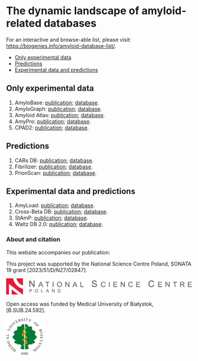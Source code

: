 
<!-- README.md is generated from README.Rmd. Please edit that file -->

# The dynamic landscape of amyloid-related databases

<!-- This curated list collects peer-reviewed machine learning models dedicated to predicting specific properties of peptides.  -->

For an interactive and browse-able list, please visit:
<https://biogenies.info/amyloid-database-list/>.

- [Only experimental data](#only-experimental-data)
- [Predictions](#predictions)
- [Experimental data and
  predictions](#experimental-data-and-predictions)

## Only experimental data

1.  AmyloBase: [publication](https://doi.org/10.1038%2Fembor.2011.116);
    [database](http://bioserver2.sbsc.unifi.it/AmyloBase.html).
2.  AmyloGraph: [publication](https://doi.org/10.1093/nar/gkac882);
    [database](http://amylograph.com/).
3.  Amyloid Atlas:
    [publication](https://doi.org/10.1016/j.cell.2021.08.013);
    [database](https://people.mbi.ucla.edu/sawaya/amyloidatlas/).
4.  AmyPro: [publication](https://doi.org/10.1093/nar/gkx950);
    [database](http://amypro.net).
5.  CPAD2: [publication](https://doi.org/10.1080/13506129.2020.1715363);
    [database](https://web.iitm.ac.in/bioinfo2/cpad2/index.html).

## Predictions

1.  CARs DB: [publication](https://doi.org/10.3389/fmolb.2022.882160);
    [database](http://carsdb.ppmclab.com/).
2.  Fibrilizer:
    [publication](http://dx.doi.org/10.1016/j.bpj.2012.12.037);
    [database](https://amyloid.cs.mcgill.ca/database/index.html).
3.  PrionScan: [publication](https://doi.org/10.1186/1471-2164-15-102);
    [database](http://webapps.bifi.es/prionscan).

## Experimental data and predictions

1.  AmyLoad:
    [publication](https://doi.org/10.1093/bioinformatics/btv375);
    [database](http://comprec-lin.iiar.pwr.edu.pl/amyload/).
2.  Cross-Beta DB:
    [publication](https://doi.org/10.1101/2024.02.12.579644);
    [database](https://crossbetadb.crbm.cnrs.fr/).
3.  StAmP:
    [publication](https://doi.org/10.1093/bioinformatics/btac126);
    [database](https://stamp.switchlab.org/).
4.  Waltz DB 2.0: [publication](https://doi.org/10.1093/nar/gkz758);
    [database](http://waltzdb.switchlab.org/).

### About and citation

This website accompanies our publication:

This project was supported by the National Science Centre Poland, SONATA
19 grant \[2023/51/D/NZ7/02847\].

[<img src="docs/ncn_logo.png" width="600"
alt="National Science Centre Poland" />](https://ncn.gov.pl/en)

Open access was funded by Medical University of Białystok,
\[B.SUB.24.592\].

[<img src="docs/mub_logo.png" width="100"
alt="Medical University of Bialystok" />](https://www.umb.edu.pl/en/index.php)
